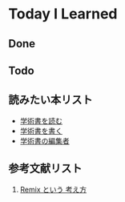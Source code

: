 # Today I Learned

## Done

## Todo

## 読みたい本リスト
- [学術書を読む](https://amzn.asia/d/1tMhWzf)
- [学術書を書く](https://amzn.asia/d/gkWs48H)
- [学術書の編集者](https://amzn.asia/d/iz1zdBQ)

## 参考文献リスト
1. [Remix という 考え方](https://zenn.dev/gaudiy_blog/articles/fbd06ca2cc3b86)